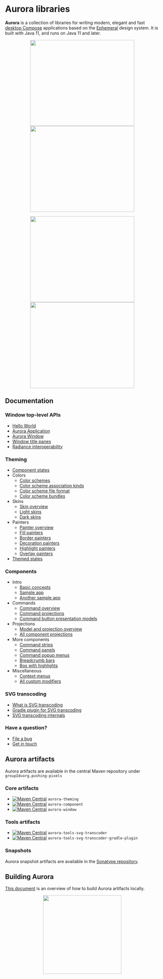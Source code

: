 
# Aurora libraries

**Aurora** is a collection of libraries for writing modern, elegant and fast [desktop Compose](https://github.com/JetBrains/compose-jb) applications based on
the [Ephemeral](https://github.com/kirill-grouchnikov/ephemeral) design system. It is built with Java 11, and runs on Java 11 and later.

<p align="center">
<img src="https://raw.githubusercontent.com/kirill-grouchnikov/aurora/icicle/docs/images/theming/skins/nebula.png" width="340" height="280" border=0>
<img src="https://raw.githubusercontent.com/kirill-grouchnikov/aurora/icicle/docs/images/theming/skins/gemini.png" width="340" height="280" border=0>
</p>

<p align="center">
<img src="https://raw.githubusercontent.com/kirill-grouchnikov/aurora/icicle/docs/images/theming/skins/graphitechalk.png" width="340" height="280" border=0>
<img src="https://raw.githubusercontent.com/kirill-grouchnikov/aurora/icicle/docs/images/theming/skins/nightshade.png" width="340" height="280" border=0>
</p>

## Documentation

### Window top-level APIs

* [Hello World](docs/window/HelloWorld.md)
* [Aurora Application](docs/window/Application.md)
* [Aurora Window](docs/window/Window.md)
* [Window title panes](docs/window/TitlePane.md)
* [Radiance interoperability](docs/window/RadianceInterop.md)

### Theming

* [Component states](docs/theming/skins/componentstates.md)
* Colors
  * [Color schemes](docs/theming/skins/colorschemes.md)
  * [Color scheme association kinds](docs/theming/skins/colorschemeassociationkinds.md)
  * [Color scheme file format](docs/theming/skins/colorschemes-fileformat.md)
  * [Color scheme bundles](docs/theming/skins/colorschemebundles.md)
* Skins
  * [Skin overview](docs/theming/skins/overview.md)
  * [Light skins](docs/theming/skins/toneddown.md)
  * [Dark skins](docs/theming/skins/dark.md)
* Painters
  * [Painter overview](docs/theming/painters/overview.md)
  * [Fill painters](docs/theming/painters/fill.md)
  * [Border painters](docs/theming/painters/border.md)
  * [Decoration painters](docs/theming/painters/decoration.md)
  * [Highlight painters](docs/theming/painters/highlight.md)
  * [Overlay painters](docs/theming/painters/overlay.md)
* [Themed states](docs/theming/themed-states.md)

### Components

* Intro
  * [Basic concepts](docs/component/Intro.md)
  * [Sample app](docs/component/Sample.md)
  * [Another sample app](docs/component/AnotherSample.md)
* Commands
  * [Command overview](docs/component/Command.md)
  * [Command projections](docs/component/CommandProjections.md)
  * [Command button presentation models](docs/component/CommandButtonPresentation.md)
* Projections
  * [Model and projection overview](docs/component/ModelProjectionOverview.md)
  * [All component projections](docs/component/ComponentProjections.md)
* More components
  * [Command strips](docs/component/CommandStrip.md)
  * [Command panels](docs/component/CommandPanel.md)
  * [Command popup menus](docs/component/CommandPopupMenu.md)
  * [Breadcrumb bars](docs/component/BreadcrumbBar.md)
  * [Box with highlights](docs/component/BoxWithHighlights.md)
* Miscellaneous
  * [Context menus](docs/component/ContextMenu.md)
  * [All custom modifiers](docs/component/Modifiers.md)

### SVG transcoding

* [What is SVG transcoding](docs/tools/svg-transcoder/svg-transcoder.md)
* [Gradle plugin for SVG transcoding](docs/tools/svg-transcoder/svg-transcoder-gradle-plugin.md)
* [SVG transcoding internals](docs/tools/svg-transcoder/internals.md)

### Have a question?

* [File a bug](https://github.com/kirill-grouchnikov/aurora/issues)
* [Get in touch](http://www.pushing-pixels.org/about-kirill)

## Aurora artifacts

Aurora artifacts are available in the central Maven repository under `groupId=org.pushing-pixels`

### Core artifacts

* [![Maven Central](https://maven-badges.herokuapp.com/maven-central/org.pushing-pixels/aurora-theming/badge.svg)](https://maven-badges.herokuapp.com/maven-central/org.pushing-pixels/aurora-theming)
  `aurora-theming`
* [![Maven Central](https://maven-badges.herokuapp.com/maven-central/org.pushing-pixels/aurora-component/badge.svg)](https://maven-badges.herokuapp.com/maven-central/org.pushing-pixels/aurora-component)
  `aurora-component`
* [![Maven Central](https://maven-badges.herokuapp.com/maven-central/org.pushing-pixels/aurora-window/badge.svg)](https://maven-badges.herokuapp.com/maven-central/org.pushing-pixels/aurora-window)
  `aurora-window`

### Tools artifacts

* [![Maven Central](https://maven-badges.herokuapp.com/maven-central/org.pushing-pixels/aurora-tools-svg-transcoder/badge.svg)](https://maven-badges.herokuapp.com/maven-central/org.pushing-pixels/aurora-tools-svg-transcoder) `aurora-tools-svg-transcoder`
* [![Maven Central](https://maven-badges.herokuapp.com/maven-central/org.pushing-pixels/aurora-tools-svg-transcoder-gradle-plugin/badge.svg)](https://maven-badges.herokuapp.com/maven-central/org.pushing-pixels/aurora-tools-svg-transcoder-gradle-plugin) `aurora-tools-svg-transcoder-gradle-plugin`

### Snapshots

Aurora snapshot artifacts are available in the [Sonatype repository](https://oss.sonatype.org/content/repositories/snapshots/org/pushing-pixels/).

## Building Aurora

[This document](docs/building.md) is an overview of how to build Aurora artifacts locally.

<p align="center">
<img src="https://raw.githubusercontent.com/kirill-grouchnikov/aurora/icicle/docs/images/logo/auroraicon-512.png" width="256" height="256" border=0>
</p>
